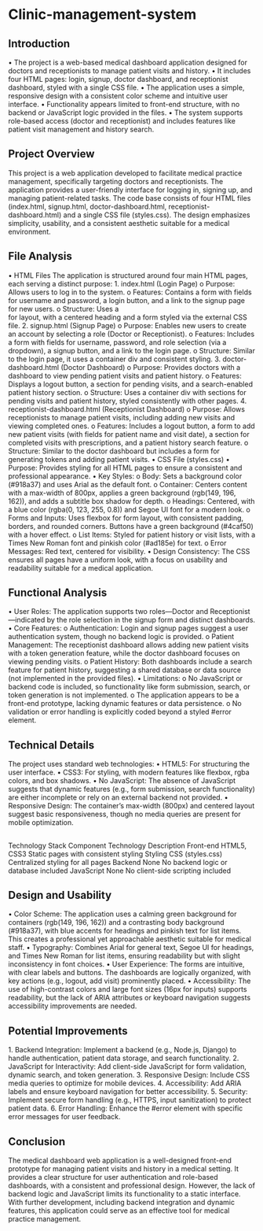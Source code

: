 # Clinic-management-system
 <h2>Introduction</h2>
•	The project is a web-based medical dashboard application designed for doctors and receptionists to manage patient visits and history.
•	It includes four HTML pages: login, signup, doctor dashboard, and receptionist dashboard, styled with a single CSS file.
•	The application uses a simple, responsive design with a consistent color scheme and intuitive user interface.
•	Functionality appears limited to front-end structure, with no backend or JavaScript logic provided in the files.
•	The system supports role-based access (doctor and receptionist) and includes features like patient visit management and history search.
<h2>Project Overview</h2>
This project is a web application developed to facilitate medical practice management, specifically targeting doctors and receptionists. The application provides a user-friendly interface for logging in, signing up, and managing patient-related tasks. The code base consists of four HTML files (index.html, signup.html, doctor-dashboard.html, receptionist-dashboard.html) and a single CSS file (styles.css). The design emphasizes simplicity, usability, and a consistent aesthetic suitable for a medical environment.
<h2>File Analysis</h2>
•	HTML Files
The application is structured around four main HTML pages, each serving a distinct purpose:
1.	index.html (Login Page)
o	Purpose: Allows users to log in to the system.
o	Features: Contains a form with fields for username and password, a login button, and a link to the signup page for new users.
o	Structure: Uses a <div class="container"> for layout, with a centered heading and a form styled via the external CSS file.
2.	signup.html (Signup Page)
o	Purpose: Enables new users to create an account by selecting a role (Doctor or Receptionist).
o	Features: Includes a form with fields for username, password, and role selection (via a dropdown), a signup button, and a link to the login page.
o	Structure: Similar to the login page, it uses a container div and consistent styling.
3.	doctor-dashboard.html (Doctor Dashboard)
o	Purpose: Provides doctors with a dashboard to view pending patient visits and patient history.
o	Features: Displays a logout button, a section for pending visits, and a search-enabled patient history section.
o	Structure: Uses a container div with sections for pending visits and patient history, styled consistently with other pages.
4.	receptionist-dashboard.html (Receptionist Dashboard)
o	Purpose: Allows receptionists to manage patient visits, including adding new visits and viewing completed ones.
o	Features: Includes a logout button, a form to add new patient visits (with fields for patient name and visit date), a section for completed visits with prescriptions, and a patient history search feature.
o	Structure: Similar to the doctor dashboard but includes a form for generating tokens and adding patient visits.
•	CSS File (styles.css)
•	Purpose: Provides styling for all HTML pages to ensure a consistent and professional appearance.
•	Key Styles:
o	Body: Sets a background color (#918a37) and uses Arial as the default font.
o	Container: Centers content with a max-width of 800px, applies a green background (rgb(149, 196, 162)), and adds a subtitle box shadow for depth.
o	Headings: Centered, with a blue color (rgba(0, 123, 255, 0.8)) and Segoe UI font for a modern look.
o	Forms and Inputs: Uses flexbox for form layout, with consistent padding, borders, and rounded corners. Buttons have a green background (#4caf50) with a hover effect.
o	List Items: Styled for patient history or visit lists, with a Times New Roman font and pinkish color (#ad185e) for text.
o	Error Messages: Red text, centered for visibility.
•	Design Consistency: The CSS ensures all pages have a uniform look, with a focus on usability and readability suitable for a medical application.
<h2>Functional Analysis</h2>
•	User Roles: The application supports two roles—Doctor and Receptionist—indicated by the role selection in the signup form and distinct dashboards.
•	Core Features:
o	Authentication: Login and signup pages suggest a user authentication system, though no backend logic is provided.
o	Patient Management: The receptionist dashboard allows adding new patient visits with a token generation feature, while the doctor dashboard focuses on viewing pending visits.
o	Patient History: Both dashboards include a search feature for patient history, suggesting a shared database or data source (not implemented in the provided files).
•	Limitations:
o	No JavaScript or backend code is included, so functionality like form submission, search, or token generation is not implemented.
o	The application appears to be a front-end prototype, lacking dynamic features or data persistence.
o	No validation or error handling is explicitly coded beyond a styled #error element.
<h2>Technical Details</h2>
The project uses standard web technologies:
•	HTML5: For structuring the user interface.
•	CSS3: For styling, with modern features like flexbox, rgba colors, and box shadows.
•	No JavaScript: The absence of JavaScript suggests that dynamic features (e.g., form submission, search functionality) are either incomplete or rely on an external backend not provided.
•	Responsive Design: The container’s max-width (800px) and centered layout suggest basic responsiveness, though no media queries are present for mobile optimization.
<h2></h2>Technology Stack</h2>
Component	Technology	Description
Front-end	HTML5, CSS3	Static pages with consistent styling
Styling	CSS (styles.css)	Centralized styling for all pages
Backend	None	No backend logic or database included
JavaScript	None	No client-side scripting included
<h2>Design and Usability</h2>
•	Color Scheme: The application uses a calming green background for containers (rgb(149, 196, 162)) and a contrasting body background (#918a37), with blue accents for headings and pinkish text for list items. This creates a professional yet approachable aesthetic suitable for medical staff.
•	Typography: Combines Arial for general text, Segoe UI for headings, and Times New Roman for list items, ensuring readability but with slight inconsistency in font choices.
•	User Experience: The forms are intuitive, with clear labels and buttons. The dashboards are logically organized, with key actions (e.g., logout, add visit) prominently placed.
•	Accessibility: The use of high-contrast colors and large font sizes (16px for inputs) supports readability, but the lack of ARIA attributes or keyboard navigation suggests accessibility improvements are needed.
<h2>Potential Improvements</h2>
1.	Backend Integration: Implement a backend (e.g., Node.js, Django) to handle authentication, patient data storage, and search functionality.
2.	JavaScript for Interactivity: Add client-side JavaScript for form validation, dynamic search, and token generation.
3.	Responsive Design: Include CSS media queries to optimize for mobile devices.
4.	Accessibility: Add ARIA labels and ensure keyboard navigation for better accessibility.
5.	Security: Implement secure form handling (e.g., HTTPS, input sanitization) to protect patient data.
6.	Error Handling: Enhance the #error element with specific error messages for user feedback.
<h2>Conclusion</h2>
The medical dashboard web application is a well-designed front-end prototype for managing patient visits and history in a medical setting. It provides a clear structure for user authentication and role-based dashboards, with a consistent and professional design. However, the lack of backend logic and JavaScript limits its functionality to a static interface. With further development, including backend integration and dynamic features, this application could serve as an effective tool for medical practice management.
